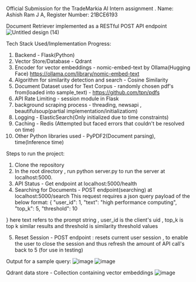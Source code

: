 Official Submission for the TradeMarkia AI Intern assignment . Name: Ashish Ram J A, Register Number: 21BCE6193 

Document Retriever implemented as a RESTful POST API endpoint
![Untitled design (14)](https://github.com/user-attachments/assets/336aabb8-c83b-4d1c-9d0f-6b3082e26990)


Tech Stack Used/Implementation Progress:
1. Backend - Flask(Python)
2. Vector Store/Database - Qdrant
3. Encoder for vector embeddings - nomic-embed-text by Ollama(Hugging Face) https://ollama.com/library/nomic-embed-text
4. Algorithm for similarity detection and search - Cosine Similarity 
5. Document Dataset used for Text Corpus - randomly chosen pdf's from(loaded into sample_text) - https://github.com/tpn/pdfs
6. API Rate Limiting - session module in Flask
7. background scraping process - threading, newsapi , beautifulsoup(partial implementation/initializatiom)
8. Logging - ElasticSearch(Only initialized due to time constraints)
9. Caching - Redis (Attempted but faced errors that couldn't be resolved on time)
10. Other Python libraries used - PyPDF2(Document parsing), time(Inference time)

Steps to run the project:
1. Clone the repository
2. In the root directory , run python server.py to run the server at localhost:5000.
3. API Status - Get endpoint at localhost:5000/health
4. Searching for Documents - POST endpoint(searching) at localhost:5000/search
   This request requires a json query payload of the below format:
   {
    "user_id": 1,
    "text": "high performance computing",
    "top_k": 5,
    "threshold": 10

  }
here text refers to the prompt string , user_id is the client's uid , top_k is top k similar results and threshold is similarity threshold values 

  5. Reset Session - POST endpoint : resets current user session , to enable the user to close the session and thus refresh the amount of API call's back to 5 (for use in testing) 
  
Output for a sample query:
![image](https://github.com/user-attachments/assets/73a388e2-6cb9-423b-a162-c804d3b80161)
![image](https://github.com/user-attachments/assets/f03ef3c2-a88e-4f71-9fb2-05d6968e8ab5)

Qdrant data store - Collection containing vector embeddings 
![image](https://github.com/user-attachments/assets/957175c1-8690-459d-ad38-ee23122cda8d)

